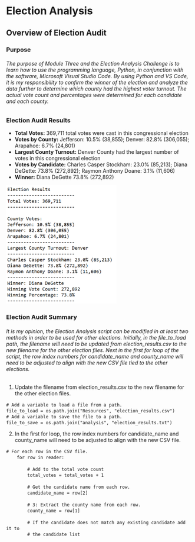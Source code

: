 # Election Analysis

## Overview of Election Audit

### Purpose

###### The purpose of Module Three and the Election Analysis Challenge is to learn how to use the programming language, Python, in conjunction with the software, Microsoft Visual Studio Code.  By using Python and VS Code, it is my responsibility to confirm the winner of the election and analyze the data further to determine which county had the highest voter turnout.  The actual vote count and percentages were determined for each candidate and each county.  

### Election Audit Results

- **Total Votes:** 369,711 total votes were cast in this congressional election
- **Votes by County:** Jefferson: 10.5% (38,855); Denver: 82.8% (306,055); Arapahoe: 6.7% (24,801)
- **Largest County Turnout:** Denver County had the largest number of votes in this congressional election
- **Votes by Candidate:** Charles Casper Stockham: 23.0% (85,213); Diana DeGette: 73.8% (272,892); Raymon Anthony Doane: 3.1% (11,606)
- **Winner:** Diana DeGette 73.8% (272,892)


<img src="Resources/Election_Results.PNG" width="300">

### Election Audit Summary

###### It is my opinion, the Election Analysis script can be modified in at least two methods in order to be used for other elections.  Initially, in the file_to_load path, the filename will need to be updated from election_results.csv to the new filename for the other election files. Next in the first for loop of the script, the row index numbers for candidate_name and county_name will need to be adjusted to align with the new CSV file tied to the other elections. 

1. Update the filename from election_results.csv to the new filename for the other election files.

```
# Add a variable to load a file from a path.
file_to_load = os.path.join("Resources", "election_results.csv")
# Add a variable to save the file to a path.
file_to_save = os.path.join("analysis", "election_results.txt")
```
2. In the first for loop, the row index numbers for candidate_name and county_name will need to be adjusted to align with the new CSV file. 

```
# For each row in the CSV file.
    for row in reader:

        # Add to the total vote count
        total_votes = total_votes + 1

        # Get the candidate name from each row.
        candidate_name = row[2]

        # 3: Extract the county name from each row.
        county_name = row[1]

        # If the candidate does not match any existing candidate add it to
        # the candidate list
```